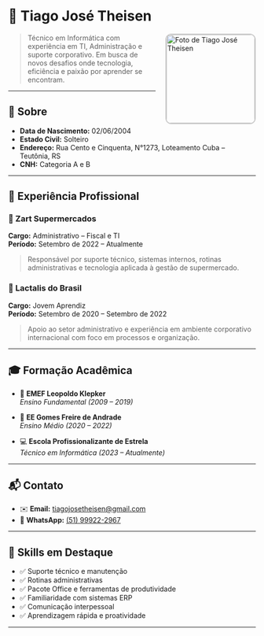 # 💼 Tiago José Theisen

<img align="right" src="https://scontent-gru1-1.xx.fbcdn.net/v/t39.30808-6/471293060_1620855895200981_7998201283585131712_n.jpg?_nc_cat=101&ccb=1-7&_nc_sid=127cfc&_nc_eui2=AeEXlppjyUuxSM6LX2LVDI1MhtI9J0HaZKWG0j0nQdpkpdreFHdIxv0D6beIVVJk_lEMYfkRm96th2OWLsGoi3LJ&_nc_ohc=ANn_lRTnGu4Q7kNvwEG4CjN&_nc_oc=AdnI9bYC5bENPJNU_TnxtFFK9Lgz_P-kSsFSGjaxUH2vanSUF7Jd5SK-oWOyAk37w5w&_nc_zt=23&_nc_ht=scontent-gru1-1.xx&_nc_gid=CcVBGXLFX3K6JAddDQRg6w&oh=00_AfGbu8v1-10div4YHJBZNrp1DR8iOO4c0wihNxTQYLLUjw&oe=6810695E" alt="Foto de Tiago José Theisen" width="180" style="border-radius: 12px; border: 2px solid #ccc; margin-left: 20px;" />

> Técnico em Informática com experiência em TI, Administração e suporte corporativo. Em busca de novos desafios onde tecnologia, eficiência e paixão por aprender se encontram.

---

## 👤 Sobre

- **Data de Nascimento:** 02/06/2004  
- **Estado Civil:** Solteiro  
- **Endereço:** Rua Cento e Cinquenta, N°1273, Loteamento Cuba – Teutônia, RS  
- **CNH:** Categoria A e B  

---

## 💼 Experiência Profissional

### 🏢 Zart Supermercados  
**Cargo:** Administrativo – Fiscal e TI  
**Período:** Setembro de 2022 – Atualmente  

> Responsável por suporte técnico, sistemas internos, rotinas administrativas e tecnologia aplicada à gestão de supermercado.

### 🧀 Lactalis do Brasil  
**Cargo:** Jovem Aprendiz  
**Período:** Setembro de 2020 – Setembro de 2022  

> Apoio ao setor administrativo e experiência em ambiente corporativo internacional com foco em processos e organização.

---

## 🎓 Formação Acadêmica

- 🏫 **EMEF Leopoldo Klepker**  
  _Ensino Fundamental (2009 – 2019)_

- 🏫 **EE Gomes Freire de Andrade**  
  _Ensino Médio (2020 – 2022)_

- 💻 **Escola Profissionalizante de Estrela**  
  _Técnico em Informática (2023 – Atualmente)_

---

## 📬 Contato

- ✉️ **Email:** [tiagojosetheisen@gmail.com](mailto:tiagojosetheisen@gmail.com)  
- 📱 **WhatsApp:** [(51) 99922-2967](https://wa.me/5551999222967)

---

## 🚀 Skills em Destaque

- ✅ Suporte técnico e manutenção
- ✅ Rotinas administrativas
- ✅ Pacote Office e ferramentas de produtividade
- ✅ Familiaridade com sistemas ERP
- ✅ Comunicação interpessoal
- ✅ Aprendizagem rápida e proatividade

---